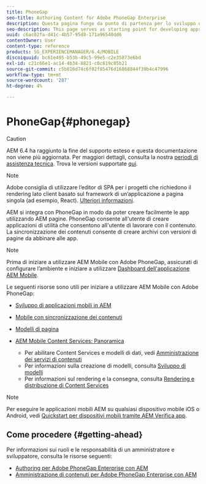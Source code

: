 ```yaml
---
title: PhoneGap
seo-title: Authoring Content for Adobe PhoneGap Enterprise
description: Questa pagina funge da punto di partenza per lo sviluppo di app utilizzando PhoneGap Enterprise con AEM. AEM si integra con PhoneGap in modo da poter creare facilmente le app utilizzando AEM pagine. PhoneGap consente all'utente di creare applicazioni di utilità che consentono all'utente di lavorare con il contenuto.
seo-description: This page serves as starting point for developing apps using PhoneGap Enterprise with AEM. AEM integrates with PhoneGap so that you can easily create apps using AEM pages. PhoneGap allows the user to create utility apps that lets user to work with the content.
uuid: c6ac02fa-d41c-4b57-95d8-171a96540dd6
contentOwner: User
content-type: reference
products: SG_EXPERIENCEMANAGER/6.4/MOBILE
discoiquuid: bc61e495-b53b-49c5-99e5-c2e35873e6bd
exl-id: c21c66e1-ac14-4b34-8821-c0c819c05b21
source-git-commit: c5b816d74c6f02f85476d16868844f39b4c47996
workflow-type: tm+mt
source-wordcount: '287'
ht-degree: 4%

---
```


# PhoneGap{#phonegap}

>[!CAUTION]
>
>AEM 6.4 ha raggiunto la fine del supporto esteso e questa documentazione non viene più aggiornata. Per maggiori dettagli, consulta la nostra [periodi di assistenza tecnica](https://helpx.adobe.com/it/support/programs/eol-matrix.html). Trova le versioni supportate [qui](https://experienceleague.adobe.com/docs/).

>[!NOTE]
>
>Adobe consiglia di utilizzare l’editor di SPA per i progetti che richiedono il rendering lato client basato sul framework di un’applicazione a pagina singola (ad esempio, React). [Ulteriori informazioni](/help/sites-developing/spa-overview.md).

AEM si integra con PhoneGap in modo da poter creare facilmente le app utilizzando AEM pagine. PhoneGap consente all&#39;utente di creare applicazioni di utilità che consentono all&#39;utente di lavorare con il contenuto. La sincronizzazione dei contenuti consente di creare archivi con versioni di pagine da abbinare alle app.

>[!NOTE]
>
>Prima di iniziare a utilizzare AEM Mobile con Adobe PhoneGap, assicurati di configurare l’ambiente e iniziare a utilizzare [Dashboard dell&#39;applicazione AEM Mobile](/help/mobile/phonegap-authoring-apps.md).

Le seguenti risorse sono utili per iniziare a utilizzare AEM Mobile con Adobe PhoneGap:

* [Sviluppo di applicazioni mobili in AEM](/help/mobile/developing-mobile-applications.md)
* [Mobile con sincronizzazione dei contenuti](/help/mobile/phonegap-contentsync.md)
* [Modelli di pagina](/help/mobile/phonegap-apps-arch-page-templates.md)

* [AEM Mobile Content Services: Panoramica](/help/mobile/develop-content-as-a-service.md)

   * Per abilitare Content Services e modelli di dati, vedi [Amministrazione dei servizi di contenuti](/help/mobile/developing-content-services.md)
   * Per informazioni sulla creazione di modelli, consulta [Sviluppo di modelli](/help/mobile/administer-mobile-apps.md)
   * Per informazioni sul rendering e la consegna, consulta [Rendering e distribuzione di Content Services](/help/mobile/rendering-and-delivery.md)

>[!NOTE]
>
>Per eseguire le applicazioni mobili AEM su qualsiasi dispositivo mobile iOS o Android, vedi [Quickstart per dispositivi mobili tramite AEM Verifica app](/help/mobile/phonegap-mobile-quickstart.md).

## Come procedere {#getting-ahead}

Per informazioni sui ruoli e le responsabilità di un amministratore e sviluppatore, consulta le risorse seguenti:

* [Authoring per Adobe PhoneGap Enterprise con AEM](/help/mobile/phonegap.md)
* [Amministrazione di contenuti per Adobe PhoneGap Enterprise con AEM](/help/mobile/administer-phonegap.md)
